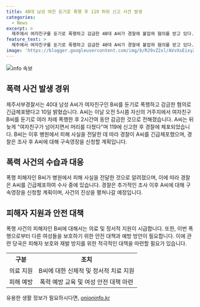 ```yaml
---
title: 40대 남성 여친 둔기로 폭행 후 119 허위 신고 사건 발생
categories:
  - News
excerpt: >
  제주에서 여자친구를 둔기로 폭행하고 감금한 40대 A씨가 경찰에 붙잡혀 혐의를 받고 있다. A씨는 거주지에서 여자친구를 폭행한 후 119에 신고하지 않고 해당 여자친구를 2시간 가량 감금한 것으로 확인되었다. 경찰은 A씨에 대한 구속영장을 신청할 예정이며, 피해 여자친구는 병원으로 이송되어 상처를 확인받았다. A씨의 행동에 대한 조사가 계속될 예정이다.
feature_text: >
  제주에서 여자친구를 둔기로 폭행하고 감금한 40대 A씨가 경찰에 붙잡혀 혐의를 받고 있다. A씨는 거주지에서 여자친구를 폭행한 후 119에 신고하지 않고 해당 여자친구를 2시간 가량 감금한 것으로 확인되었다. 경찰은 A씨에 대한 구속영장을 신청할 예정이며, 피해 여자친구는 병원으로 이송되어 상처를 확인받았다. A씨의 행동에 대한 조사가 계속될 예정이다.
image: 'https://blogger.googleusercontent.com/img/b/R29vZ2xl/AVvXsEixyZcFfHzMRdzZMjFBmAUKJYCLCGyLL1o632UiGVXcaFdKo_bkvkuCioo0uUKlGfBVcT3P84aROyZIXSBEx3Aw5nCQ3pTgDom1WDC4m8eifvWiAmWEEVb4x6G_l8C0QH225ldMjyaFvpxGEBGNO37VmDTDMHGhJPq73UglMfDca1-0aw/s1600/blogspot.png'
---
```


<p><img src="https://blogger.googleusercontent.com/img/b/R29vZ2xl/AVvXsEixyZcFfHzMRdzZMjFBmAUKJYCLCGyLL1o632UiGVXcaFdKo_bkvkuCioo0uUKlGfBVcT3P84aROyZIXSBEx3Aw5nCQ3pTgDom1WDC4m8eifvWiAmWEEVb4x6G_l8C0QH225ldMjyaFvpxGEBGNO37VmDTDMHGhJPq73UglMfDca1-0aw/s1600/blogspot.png" alt="info 속보" /></p>

<h2 data-ke-size="size26">폭력 사건 발생 경위</h2>

<p data-ke-size="size16">제주서부경찰서는 40대 남성 A씨가 여자친구인 B씨를 둔기로 폭행하고 감금한 혐의로 긴급체포됐다고 10일 밝혔습니다. A씨는 이날 오전 5시쯤 자신의 거주지에서 여자친구 B씨를 둔기로 여러 차례 폭행한 후 2시간여 동안 감금한 것으로 전해졌습니다. A씨는 뒤늦게 "여자친구가 넘어지면서 머리를 다쳤다"며 119에 신고한 후 경찰에 체포되었습니다. B씨는 이후 병원에서 피해 사실을 전달한 데 따라 경찰이 A씨를 긴급체포했으며, 경찰은 조사 후 A씨에 대해 구속영장을 신청할 계획입니다.</p>

<h2 data-ke-size="size26">폭력 사건의 수습과 대응</h2>

<p data-ke-size="size16">폭행 피해자인 B씨가 병원에서 피해 사실을 전달한 것으로 알려졌으며, 이에 따라 경찰은 A씨를 긴급체포하여 수사 중에 있습니다. 경찰은 추가적인 조사 이후 A씨에 대해 구속영장을 신청할 계획이며, 사건의 진상을 펼쳐나갈 예정입니다.</p>

<h2 data-ke-size="size26">피해자 지원과 안전 대책</h2>

<p data-ke-size="size16">폭행 사건의 피해자인 B씨에 대해서는 의료 및 정서적 지원이 시급합니다. 또한, 이번 폭행으로부터 다른 여성들을 보호하기 위한 안전 대책과 예방 방안이 필요합니다. 이에 관련 당국은 피해자 보호와 재발 방지를 위한 적극적인 대책을 마련할 필요가 있습니다.</p>

<table>
    <tr>
        <th style="text-align: center;">구분</th>
        <th style="text-align: center;">조치</th>
    </tr>
    <tr>
        <td style="text-align: center;">의료 지원</td>
        <td style="text-align: center;">B씨에 대한 신체적 및 정서적 치료 지원</td>
    </tr>
    <tr>
        <td style="text-align: center;">피해 예방</td>
        <td style="text-align: center;">폭력 예방 교육 및 여성 안전 대책 마련</td>
    </tr>
</table>
유용한 생활 정보가 필요하시다면, <a href="https://onioninfo.kr" rel="dofollow">onioninfo.kr</a>


